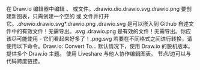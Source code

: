 在 Draw.io 编辑器中编辑 、 或文件。.drawio.dio.drawio.svg.drawio.png
要创建新图表，只需创建一个空的 或 文件并打开它。_.drawio_.drawio.svg\*.drawio.png
.drawio.svg 是可以嵌入到 Github 自述文件中的有效文件！无需导出。.svg
.drawio.png 是有效的文件！无需导出。你应该尽可能使用 - 它们看起来好多了！.png.svg
若要在不同格式之间进行转换，请使用以下命令。Draw.io: Convert To...
默认情况下，使用 Draw.io 的脱机版本。
提供多个 Draw.io 主题。
使用 Liveshare 与他人协作编辑图表。
节点/边可以与代码跨度链接。
